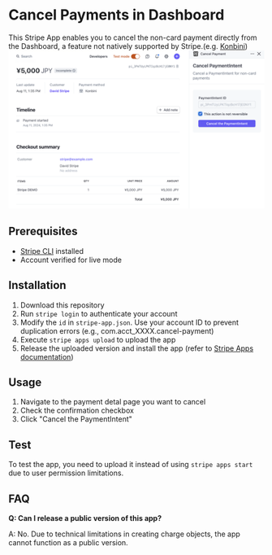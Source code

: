 # Cancel Payments in Dashboard

This Stripe App enables you to cancel the non-card payment directly from the Dashboard, a feature not natively supported by Stripe.(e.g. [Konbini](https://docs.stripe.com/payments/konbini))
![](./cancel-payment-screenshot.png)
## Prerequisites
- [Stripe CLI](https://docs.stripe.com/stripe-cli) installed
- Account verified for live mode

## Installation
1. Download this repository
2. Run `stripe login` to authenticate your account
3. Modify the `id` in `stripe-app.json`. Use your account ID to prevent duplication errors (e.g., com.acct_XXXX.cancel-payment)
4. Execute `stripe apps upload` to upload the app
5. Release the uploaded version and install the app (refer to [Stripe Apps documentation](https://docs.stripe.com/stripe-apps/versions-and-releases))

## Usage
1. Navigate to the payment detal page you want to cancel
2. Check the confirmation checkbox
3. Click "Cancel the PaymentIntent"

## Test 
To test the app, you need to upload it instead of using `stripe apps start` due to user permission limitations.
## FAQ

**Q: Can I release a public version of this app?**

A: No. Due to technical limitations in creating charge objects, the app cannot function as a public version.
